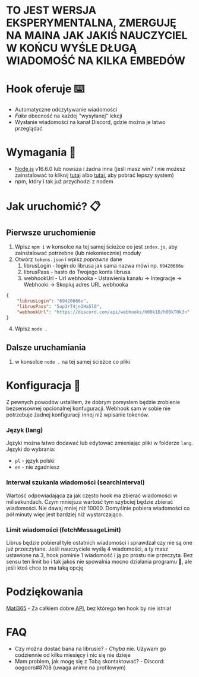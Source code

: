 # TO JEST WERSJA EKSPERYMENTALNA, ZMERGUJĘ NA MAINA JAK JAKIŚ NAUCZYCIEL W KOŃCU WYŚLE DŁUGĄ WIADOMOŚĆ NA KILKA EMBEDÓW
# Hook oferuje :keyboard:
- Automatyczne odczytywanie wiadomości
- *Fake* obecność na każdej "wysyłanej" lekcji
- Wysłanie wiadomości na kanał Discord, gdzie można je łatwo przeglądać

# Wymagania :dvd:
- [Node.js](https://nodejs.org) v16.6.0 lub nowsza i żadna inna (jeśli masz win7 i nie możesz zainstalować to kliknij [tutaj](https://basewin.pl/) albo [tutaj](https://ubuntu.com/download), aby pobrać lepszy system)
- npm, który i tak już przychodzi z nodem

# Jak uruchomić? :clipboard:
## Pierwsze uruchomienie
1. Wpisz `npm i` w konsolce na tej samej ścieżce co jest `index.js`, aby zainstalować potrzebne (lub niekoniecznie) moduły
2. Otwórz `tokens.json` i wpisz *poprawne* dane
   1. librusLogin - login do librusa jak sama nazwa mówi np. `69420666u`
   2. librusPass - hasło do Twojego konta librusa
   3. webhookUrl - Url webhooka - Ustawienia kanału -> Integracje -> Webhooki -> Skopiuj adres URL webhooka
```json
{
    "lubrusLogin": "69420666u",
    "librusPass": "5up3rT4jn3Ha5l0",
    "webhookUrl": "https://discord.com/api/webhooks/h00k1D/h00kT0k3n"
}
```
4. Wpisz `node .`

## Dalsze uruchamiania
1. w konsolce `node .` na tej samej ścieżce co pliki

# Konfiguracja :memo:
Z pewnych powodów ustaliłem, że dobrym pomysłem będzie zrobienie bezsensownej opcionalnej konfuguracji.
Webhook sam w sobie nie potrzebuje żadnej konfiguracji innej niż wpisanie tokenów.

### Język (lang)
Języki można łatwo dodawać lub edytować zmieniając pliki w folderze `lang`.
Języki do wybrania:
- `pl` - język polski
- `en` - nie zgadniesz

### Interwał szukania wiadomości (searchInterval)
Wartość odpowiadająca za jak często hook ma zbierać wiadomości w milisekundach.
Czym mniejsza wartość tym szybciej będzie zbierać wiadomości.
Nie dawaj mniej niż 10000.
Domyślnie pobiera wiadomości co pół minuty więc jest bardziej niż wystarczająco.

### Limit wiadomości (fetchMessageLimit)
Librus będzie pobierał tyle ostatnich wiadomości i sprawdzał czy nie są one już przeczytane.
Jeśli nauczyciele wyślą 4 wiadomości, a ty masz ustawione na 3, hook pominie 1 wiadomość i ją po prostu nie przeczyta.
Bez sensu ten limit bo i tak jakoś nie spowalnia mocno działania programu :shrug:, ale jeśli ktoś chce to ma taką opcję

# Podziękowania
[Mati365](https://github.com/Mati365) - Za całkiem dobre [API](https://github.com/Mati365/librus-api), bez którego ten hook by nie istniał

# FAQ
- Czy można dostać bana na librusie? - *Chyba* nie. Używam go codziennie od kilku miesięcy i nic się nie dzieje
- Mam problem, jak mogę się z Tobą skontaktować? - Discord: oogooro#8708 (uwaga anime na profilowym)
